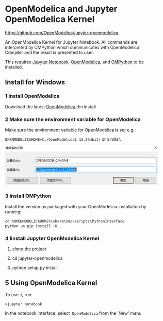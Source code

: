 #  OpenModelica and Jupyter OpenModelica Kernel

https://github.com/OpenModelica/jupyter-openmodelica

An OpenModelica Kernel for Jupyter Notebook. All commands are interpreted by OMPython which communicates with OpenModelica Compiler and the result is presented to user.

This requires [Jupyter Notebook](https://jupyter.org), [OpenModelica](https://openmodelica.org), and [OMPython](https://github.com/OpenModelica/OMPython) to be installed.

## Install for Windows

### 1 Install OpenModelica 

Download the latest [OpenModelica](https://openmodelica.org),thn install

### 2 Make sure the environment variable for OpenModelica 

Make sure the environment variable for OpenModelica is set e.g.:

`OPENMODELICAHOME=C:/OpenModelica1.13.264bit/` or similar.

![OpenModelica](./img/openmodelica-variable.jpg)

### 3 Install OMPython 

Install the version as packaged with your OpenModelica installation by running:
```
cd %OPENMODELICAHOME%\share\omc\scripts\PythonInterface
python -m pip install -U .
```

### 4 Iinstall Jupyter OpenModelica Kernel

1. clone the project

2. cd jupyter-openmodelica

3. python setup.py install

## 5 Using  OpenModelica Kernel

To use it, run:
```
>jupyter notebook
```
In the notebook interface, select` OpenModelica` from the 'New' menu